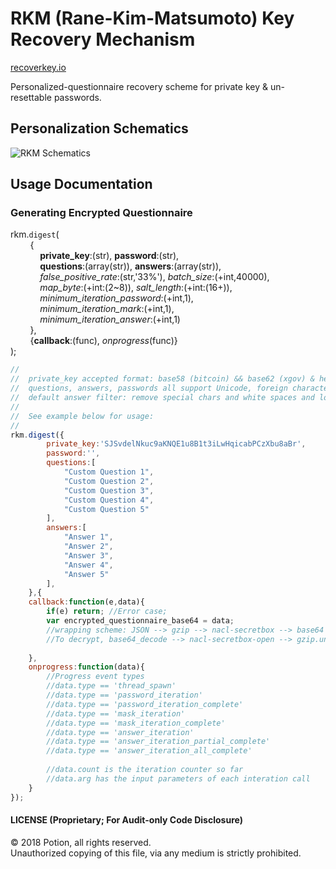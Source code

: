 # RKM (Rane-Kim-Matsumoto) Key Recovery Mechanism

[recoverkey.io](https://recoverkey.io "Potion: Recover Key")
  
Personalized-questionnaire recovery scheme for private key & un-resettable passwords.  
  
## Personalization Schematics
  
![RKM Schematics](https://xgov.s3-accelerate.amazonaws.com/potion/rkm_scheme5.png "")
  
## Usage Documentation
  
### Generating Encrypted Questionnaire

rkm.`digest`(  
&nbsp; &nbsp; &nbsp; &nbsp; {  
&nbsp; &nbsp; &nbsp; &nbsp; &nbsp; &nbsp; __private_key__:(str), __password__:(str),  
&nbsp; &nbsp; &nbsp; &nbsp; &nbsp; &nbsp; __questions__:(array(str)), __answers__:(array(str)),  
&nbsp; &nbsp; &nbsp; &nbsp; &nbsp; &nbsp; *false_positive_rate*:(str,'33%'), *batch_size*:(+int,40000),  
&nbsp; &nbsp; &nbsp; &nbsp; &nbsp; &nbsp; *map_byte*:(+int:(2~8)), *salt_length*:(+int:(16+)),  
&nbsp; &nbsp; &nbsp; &nbsp; &nbsp; &nbsp; *minimum_iteration_password*:(+int,1),  
&nbsp; &nbsp; &nbsp; &nbsp; &nbsp; &nbsp; *minimum_iteration_mark*:(+int,1),  
&nbsp; &nbsp; &nbsp; &nbsp; &nbsp; &nbsp; *minimum_iteration_answer*:(+int,1)  
&nbsp; &nbsp; &nbsp; &nbsp; },  
&nbsp; &nbsp; &nbsp; &nbsp; {__callback__:(func), *onprogress*(func)}  
);
  
```javascript
//
//	private_key accepted format: base58 (bitcoin) && base62 (xgov) & hex (ethereum)
//	questions, answers, passwords all support Unicode, foreign characters
// 	default answer filter: remove special chars and white spaces and lower case
// 
//	See example below for usage:
//
rkm.digest({
		private_key:'SJSvdelNkuc9aKNQE1u8B1t3iLwHqicabPCzXbu8aBr',
		password:'',
		questions:[
			"Custom Question 1",
			"Custom Question 2",
			"Custom Question 3",
			"Custom Question 4",
			"Custom Question 5"
		],
		answers:[
			"Answer 1",
			"Answer 2",
			"Answer 3",
			"Answer 4",
			"Answer 5"
		],
	},{
	callback:function(e,data){
		if(e) return; //Error case;
		var encrypted_questionnaire_base64 = data;
		//wrapping scheme: JSON --> gzip --> nacl-secretbox --> base64
		//To decrypt, base64_decode --> nacl-secretbox-open --> gzip.undo --> JSON.parse
		
	},
	onprogress:function(data){
		//Progress event types
		//data.type == 'thread_spawn'
		//data.type == 'password_iteration'
		//data.type == 'password_iteration_complete'
		//data.type == 'mask_iteration'
		//data.type == 'mask_iteration_complete'
		//data.type == 'answer_iteration'
		//data.type == 'answer_iteration_partial_complete'
		//data.type == 'answer_iteration_all_complete'
		
		//data.count is the iteration counter so far
		//data.arg has the input parameters of each interation call
	}
});

```  
    
#### LICENSE (Proprietary; For Audit-only Code Disclosure)
© 2018 Potion, all rights reserved.  
Unauthorized copying of this file, via any medium is strictly prohibited.  